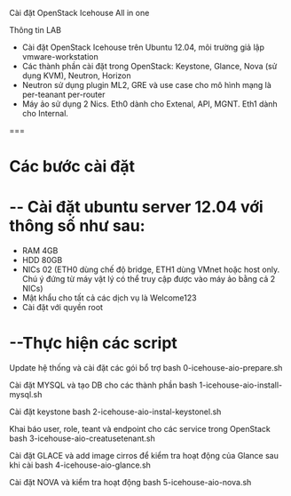 Cài đặt OpenStack Icehouse All in one

Thông tin LAB
- Cài đặt OpenStack Icehouse trên Ubuntu 12.04, môi trường giả lập vmware-workstation
- Các thành phần cài đặt trong OpenStack: Keystone, Glance, Nova (sử dụng KVM), Neutron, Horizon
- Neutron sử dụng plugin ML2, GRE và use case cho mô hình mạng là per-teanant per-router
- Máy ảo sử dụng 2 Nics. Eth0 dành cho Extenal, API, MGNT. Eth1 dành cho Internal.

===

Các bước cài đặt
==
-- Cài đặt ubuntu server 12.04 với thông số như sau:
=====
- RAM 4GB
- HDD 80GB
- NICs 02 (ETH0 dùng chế độ bridge, ETH1 dùng VMnet hoặc host only. Chú ý đứng từ máy vật lý có thể truy cập được vào máy ảo bằng cả 2 NICs)
- Mật khẩu cho tất cả các dịch vụ là Welcome123
- Cài đặt với quyền root 

--Thực hiện các script
=====

Update hệ thống và cài đặt các gói bổ trợ 
  bash 0-icehouse-aio-prepare.sh

Cài đặt MYSQL và tạo DB cho các thành phần
  bash 1-icehouse-aio-install-mysql.sh

Cài đặt keystone 
  bash 2-icehouse-aio-instal-keystonel.sh

Khai báo user, role, teant và endpoint cho các service trong OpenStack
  bash 3-icehouse-aio-creatusetenant.sh

Cài đặt GLACE và add image cirros để kiểm tra hoạt động của Glance sau khi cài
  bash 4-icehouse-aio-glance.sh

Cài đặt NOVA và kiểm tra hoạt động
  bash 5-icehouse-aio-nova.sh
